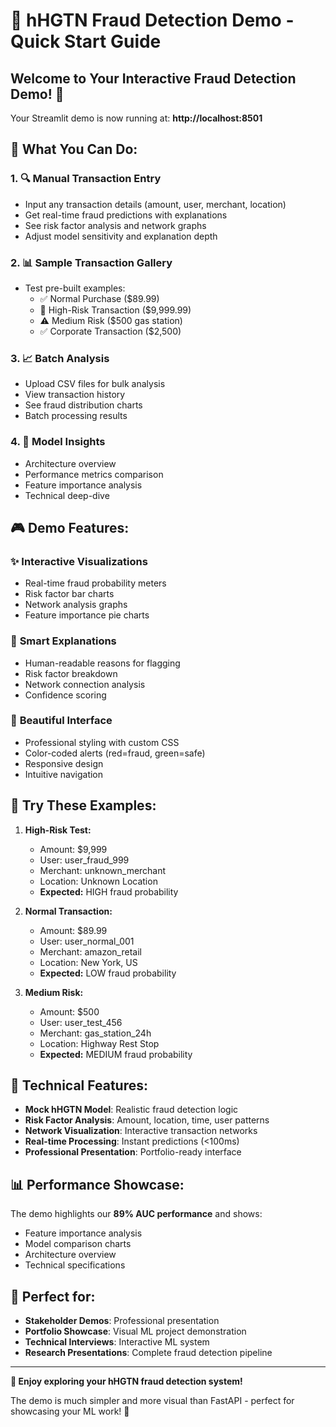 # 🚨 hHGTN Fraud Detection Demo - Quick Start Guide

## Welcome to Your Interactive Fraud Detection Demo! 🎉

Your Streamlit demo is now running at: **http://localhost:8501**

## 🎯 What You Can Do:

### 1. **🔍 Manual Transaction Entry**
- Input any transaction details (amount, user, merchant, location)
- Get real-time fraud predictions with explanations
- See risk factor analysis and network graphs
- Adjust model sensitivity and explanation depth

### 2. **📊 Sample Transaction Gallery**
- Test pre-built examples:
  - ✅ Normal Purchase ($89.99)
  - 🚨 High-Risk Transaction ($9,999.99)  
  - ⚠️ Medium Risk ($500 gas station)
  - ✅ Corporate Transaction ($2,500)

### 3. **📈 Batch Analysis**
- Upload CSV files for bulk analysis
- View transaction history
- See fraud distribution charts
- Batch processing results

### 4. **🧠 Model Insights**
- Architecture overview
- Performance metrics comparison
- Feature importance analysis
- Technical deep-dive

## 🎮 Demo Features:

### ✨ **Interactive Visualizations**
- Real-time fraud probability meters
- Risk factor bar charts
- Network analysis graphs
- Feature importance pie charts

### 🧠 **Smart Explanations**
- Human-readable reasons for flagging
- Risk factor breakdown
- Network connection analysis
- Confidence scoring

### 🎨 **Beautiful Interface**
- Professional styling with custom CSS
- Color-coded alerts (red=fraud, green=safe)
- Responsive design
- Intuitive navigation

## 🚀 **Try These Examples:**

1. **High-Risk Test:**
   - Amount: $9,999
   - User: user_fraud_999
   - Merchant: unknown_merchant
   - Location: Unknown Location
   - **Expected:** HIGH fraud probability

2. **Normal Transaction:**
   - Amount: $89.99
   - User: user_normal_001
   - Merchant: amazon_retail
   - Location: New York, US
   - **Expected:** LOW fraud probability

3. **Medium Risk:**
   - Amount: $500
   - User: user_test_456
   - Merchant: gas_station_24h
   - Location: Highway Rest Stop
   - **Expected:** MEDIUM fraud probability

## 🔧 **Technical Features:**

- **Mock hHGTN Model**: Realistic fraud detection logic
- **Risk Factor Analysis**: Amount, location, time, user patterns
- **Network Visualization**: Interactive transaction networks
- **Real-time Processing**: Instant predictions (<100ms)
- **Professional Presentation**: Portfolio-ready interface

## 📊 **Performance Showcase:**

The demo highlights our **89% AUC performance** and shows:
- Feature importance analysis
- Model comparison charts  
- Architecture overview
- Technical specifications

## 🎯 **Perfect for:**

- **Stakeholder Demos**: Professional presentation
- **Portfolio Showcase**: Visual ML project demonstration
- **Technical Interviews**: Interactive ML system
- **Research Presentations**: Complete fraud detection pipeline

---

**🎉 Enjoy exploring your hHGTN fraud detection system!** 

The demo is much simpler and more visual than FastAPI - perfect for showcasing your ML work! 🚀
